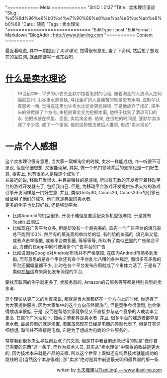 "=========== Meta ============
"StrID : 2137
"Title : 卖水理论漫谈
"Slug  : %e5%8d%96%e6%b0%b4%e7%90%86%e8%ae%ba%e6%bc%ab%e8%b0%88
"Cats  : 随笔
"Tags  : 卖水理论
"=============================
"EditType   : post
"EditFormat : Markdown
"BlogAddr   : http://www.jtianling.com
"========== Content ==========

最近看晓说, 其中一期提到了*卖水理论*, 觉得很有意思, 查了下资料, 然后想了想现在的互联网, 就此随便写一点东西吧.  

# [什么是卖水理论](http://wiki.mbalib.com/wiki/%E5%8D%96%E6%B0%B4%E7%90%86%E8%AE%BA)

> 19世纪中叶, 17岁的小农夫亚默尔抱着发财的心理, 随着淘金的人流涌入加利福尼亚州. 山谷里水源奇缺, 寻找金矿的人最痛苦的就是没有水喝. 亚默尔认真思考一番, 觉得在这里也许卖水比挖金更能赚钱. 于是他放弃了找矿, 把手头的铁锨掉了个方向, 由挖掘黄金变为挖掘水渠, 他终于找到了清凉可口的水. 他把水装在桶里、壶里, 卖给淘金者. 结果, 在很短的时间里, 亚默尔卖水赚了不少钱, 成了一个富翁. 他的这种做法被后人推崇, 形成"卖水理论". 

# 一点个人感想
这个卖水理论很有意思, 当大家一窝蜂淘金的时候, 卖水一样能成功, 咋一听很不可思议, 但是仔细想想, 又很能理解, 其实, 做一个热门领域背后的支撑也是一门好生意, 事实上, 也有很多人是靠这个成功了.  
从最近的说, 移动开发很火, 并且最赚钱的是游戏, 所以有无数的开发者奔着移动平台的游戏开发就去了, 包括我自己.  但是,  为移动平台游戏开发提供技术支持的游戏引擎开发同样是一门好生意, 并且, 类似Unity3D, Cocos2d, Cocos2d-x的引擎已经证明了他们的成功.  他们就是典型的卖水者.  
更多的例子也比较好找, 还是移动平台.  

* 比如Android的机型很多, 开发不难但是要适配众多机型很麻烦, 于是就有[Testin 云测试](http://www.testin.cn/).  
* 比如现在广告平台众多, 但是却没有一个是完美的, 首先一个广告平台的填充率总不能到100%, 然后有的填充高的单价给的低, 有的给的价高的, 填充率又低, 或者点击率很低, 或者平台商扣量, 等等等等, 所以有了类似[芒果](http://www.adsmogo.com/)的广告聚合平台, 方便的在app中同时使用多个广告平台的广告.  
* 比如说因为Google对Android市场并不严格掌控, 在国内Android市场多到发指, 而有意思的是各个平台还有各个平台乱七八糟的各种规定, 而很多有矛盾的平台还偏偏量都不少, 此时在各个平台发布应用就成了个重体力活了, 于是有了类似[抓猫](http://www.zhuamob.com/)这样来简化发布流程的平台.  
  
要找互联网的例子就更多了, 卖服务器的, Amazon的云服务等等都是特别典型的卖水者.  
  
这个理论从更广义的角度来说, 那就是当大家都挤在一个方向上的时候, 你选择了为大家提供服务.  因为大家集中的这个方向虽然很热门, 但是竞争会很激烈, 也会使得成功率很低, 于是, 反而是帮助大家竞争但又不直接参与这个竞争的人成功率会更高.  在这个广义理论下, 搜索引擎都算是卖水者.  并且, 很多平台的建造者都算是卖水者, 最最典型的就是淘宝, 淘宝虽然现在已经是电商的典型代表了, 但是其实仔细想想, 淘宝并不直接是电商, 它是为了想成为电商的企业服务的.  
  
常常看到很多怎么寻找创业点子的文章, 但是其中我目前还能记得的就是"做你自己需要的东西"这一条了.  而作为技术人员, 其实从"卖水理论"中获得的收益是更大的, 因为技术本来就是产品的支撑.  所以这个世界上假如还有纯靠技术就能成功的路线的话(当然这个本身很难), 那"卖水"绝对是其中前途最光明和最靠谱的那一条.  

<div style="text-align:right">
  writen&nbsp;by <a href="http://www.jtianling.com" target="_blank">九天雁翎(JTianLing) -- www.jtianling.com</a>
</div>
